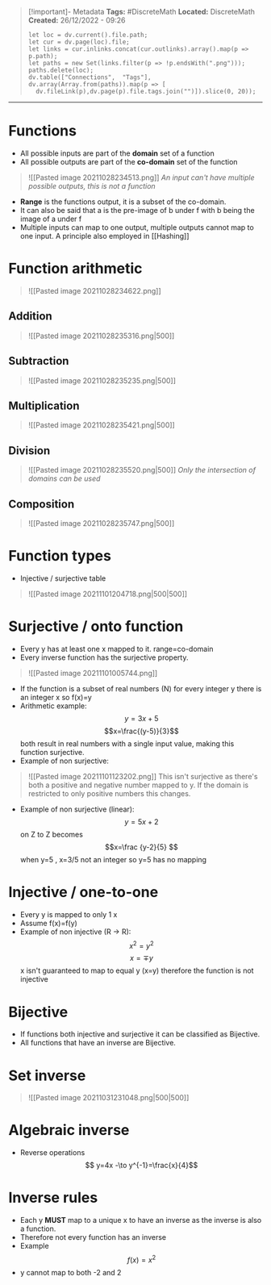 > [!important]- Metadata
> **Tags:** #DiscreteMath 
> **Located:** DiscreteMath
> **Created:** 26/12/2022 - 09:26
> ```dataviewjs
>let loc = dv.current().file.path;
>let cur = dv.page(loc).file;
>let links = cur.inlinks.concat(cur.outlinks).array().map(p => p.path);
>let paths = new Set(links.filter(p => !p.endsWith(".png")));
>paths.delete(loc);
>dv.table(["Connections",  "Tags"], dv.array(Array.from(paths)).map(p => [
>   dv.fileLink(p),dv.page(p).file.tags.join("")]).slice(0, 20));
> ```

___
# Functions
- All possible inputs are part of the **domain** set of a function
- All possible outputs are part of the **co-domain** set of the function 

> ![[Pasted image 20211028234513.png]]
*An input can't have multiple possible outputs, this is not a function*
- **Range** is the functions output, it is a subset of the co-domain.
- It can also be said that a is the pre-image of b under f with b being the image of a under f
- Multiple inputs can map to one output, multiple outputs cannot map to one input. A principle also employed in [[Hashing]]

# Function arithmetic
> ![[Pasted image 20211028234622.png]]

## Addition
> ![[Pasted image 20211028235316.png|500]]
## Subtraction
> ![[Pasted image 20211028235235.png|500]]
## Multiplication
> ![[Pasted image 20211028235421.png|500]]
## Division
> ![[Pasted image 20211028235520.png|500]]
*Only the intersection of domains can be used*
## Composition
> ![[Pasted image 20211028235747.png|500]]

# Function types
- Injective / surjective table
>![[Pasted image 20211101204718.png|500|500]]

# Surjective / onto function
- Every y has at least one x mapped to it. range=co-domain
- Every inverse function has the surjective property.
>![[Pasted image 20211101005744.png]]
- If the function is a subset of real numbers (N) for every integer y there is an integer x so f(x)=y
- Arithmetic example:
$$y=3x+5$$
$$x=\frac{(y-5)}{3}$$
both result in real numbers with a single input value, making this function surjective.
- Example of non surjective:
>![[Pasted image 20211101123202.png]]
This isn't surjective as there's both a positive and negative number mapped to y. If the domain is restricted to only positive numbers this changes.
- Example of non surjective (linear):
$$y=5x+2$$
on Z to Z becomes
$$x=\frac {y-2}{5} $$
when y=5 , x=3/5 not an integer so y=5 has no mapping


# Injective / one-to-one
- Every y is mapped to only 1 x
- Assume f(x)=f(y)
- Example of non injective (R -> R):
$$ x^2=y^2$$
$$x=\mp y$$
 x isn't guaranteed to map to equal y (x=y) therefore the function is not injective

# Bijective
- If functions both injective and surjective it can be classified as Bijective.
- All functions that have an inverse are Bijective.

# Set inverse
>![[Pasted image 20211031231048.png|500|500]]
# Algebraic inverse
- Reverse operations
$$ y=4x -\to y^{-1}=\frac{x}{4}$$
# Inverse rules
- Each y **MUST** map to a unique x to have an inverse as the inverse is also a function.
- Therefore not every function has an inverse
- Example
$$ f(x)=x^2$$
- y cannot map to both -2 and 2


